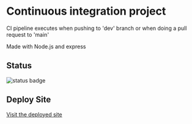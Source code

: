 # Continuous integration project
CI pipeline executes when pushing to 'dev' branch or when doing a pull request to 'main'


Made with Node.js and express


## Status
![status badge](https://github.com/LisandroCanteros/SW_CI-Project/actions/workflows/ci.yaml/badge.svg)

## Deploy Site
[Visit the deployed site](https://sw-ci.onrender.com)



